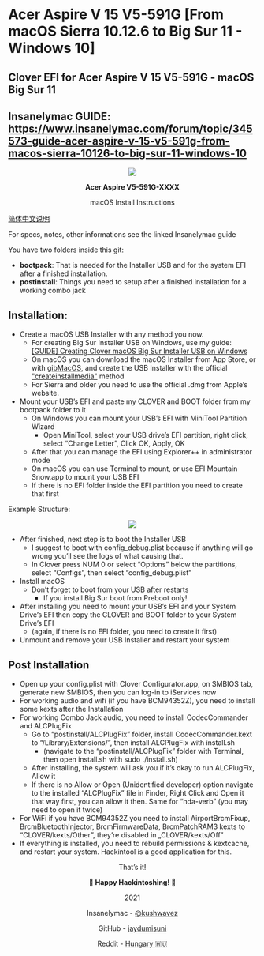 # Acer Aspire V 15 V5-591G [From macOS Sierra 10.12.6 to Big Sur 11 - Windows 10]
 ## Clover EFI for Acer Aspire V 15 V5-591G - macOS Big Sur 11
 ## Insanelymac GUIDE: https://www.insanelymac.com/forum/topic/345573-guide-acer-aspire-v-15-v5-591g-from-macos-sierra-10126-to-big-sur-11-windows-10
 <p align=center>
    <img src="https://www.insanelymac.com/uploads/monthly_2020_11/410405936_AspireV5-591G.png.16ecabb3ae2af876860f34c05d34a956.png">
</p>

<p align="center"><b>Acer Aspire V5-591G-XXXX</b></p>
<p align=center>macOS Install Instructions</p>

[简体中文说明](https://github.com/kushwavez/acer-aspire-v5-591g-clover-efi/blob/main/README_zh-cn.md)
<p>For specs, notes, other informations see the linked Insanelymac guide</p>

You have two folders inside this git:
- <b>bootpack</b>: That is needed for the Installer USB and for the system EFI after a finished
installation.
- <b>postinstall</b>: Things you need to setup after a finished installation for a working
combo jack

## Installation:
- Create a macOS USB Installer with any method you now.
    - For creating Big Sur Installer USB on Windows, use my guide: <a href="https://www.insanelymac.com/forum/topic/346703-guide-creating-clover-macos-big-sur-installer-usb-on-windows/">[GUIDE] Creating Clover macOS Big Sur Installer USB on Windows</a>
    - On macOS you can download the macOS Installer from App Store, or with <a href="https://github.com/corpnewt/gibMacOS">gibMacOS</a>, and create the USB Installer with the official <a href="https://support.apple.com/en-in/HT201372">"createinstallmedia"</a> method
    - For Sierra and older you need to use the official .dmg from Apple’s website.
- Mount your USB’s EFI and paste my CLOVER and BOOT folder from my bootpack
folder to it
    - On Windows you can mount your USB’s EFI with MiniTool Partition Wizard
        - Open MiniTool, select your USB drive’s EFI partition, right click, select “Change Letter”, Click OK, Apply, OK
    - After that you can manage the EFI using Explorer++ in administrator mode
    - On macOS you can use Terminal to mount, or use EFI Mountain Snow.app to mount your USB EFI
    - If there is no EFI folder inside the EFI partition you need to create that first
 
Example Structure:
<p align=center>
    <img src="https://i.ibb.co/5FZthw6/Picture-1.png">
</p>

- After finished, next step is to boot the Installer USB
    - I suggest to boot with config_debug.plist because if anything will go wrong you’ll see the logs of what causing that. 
    - In Clover press NUM 0 or select “Options” below the partitions, select “Configs”, then select “config_debug.plist” 
- Install macOS 
    - Don’t forget to boot from your USB after restarts 
        - If you install Big Sur boot from Preboot only! 
- After installing you need to mount your USB’s EFI and your System Drive’s EFI then copy the CLOVER and BOOT folder to your System Drive’s EFI  
    - (again, if there is no EFI folder, you need to create it first) 
- Unmount and remove your USB Installer and restart your system 

## Post Installation
- Open up your config.plist with Clover Configurator.app, on SMBIOS tab, generate new SMBIOS, then you can log-in to iServices now
- For working audio and wifi (if you have BCM94352Z), you need to install some kexts after the Installation
- For working Combo Jack audio, you need to install CodecCommander and 
ALCPlugFix 
    - Go to “postinstall/ALCPlugFix” folder, install CodecCommander.kext to 
 “/Library/Extensions/”, then install ALCPlugFix with install.sh
        - (navigate to the “postinstall/ALCPlugFix” folder with Terminal, then open install.sh with sudo ./install.sh) 
    - After installing, the system will ask you if it’s okay to run ALCPlugFix, 
 Allow it 
    - If there is no Allow or Open (Unidentified developer) option navigate to the installed “ALCPlugFix” file in Finder, Right Click and 
  Open it that way first, you can allow it then. Same for “hda-verb” (you may need to open it twice) 
- For WiFi if you have BCM94352Z you need to install AirportBrcmFixup, 
BrcmBluetoothInjector, BrcmFirmwareData, BrcmPatchRAM3 kexts to 
“CLOVER/kexts/Other”, they’re disabled in „CLOVER/kexts/Off”  
- If everything is installed, you need to rebuild permissions & kextcache, and restart your system. Hackintool is a good application for this.

<p align=center>That’s it!</p>
<p align=center><b> Happy Hackintoshing! </b></p>
<p align=center>2021</p>
<p align=center>Insanelymac - <a href="https://www.insanelymac.com/forum/profile/2210435-kushwavez/">@kushwavez</a></p>
<p align=center>GitHub - <a href="https://github.com/jaydumisuni">jaydumisuni</a></p>
<p align=center>Reddit - <a href=https://www.reddit.com/user/THE-TECH-GUY-/
<p align=center>Hungary 🇭🇺</p>
